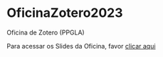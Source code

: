 # OficinaZotero2023
Oficina de Zotero (PPGLA)

Para acessar os Slides da Oficina, favor [clicar aqui](https://rll307.github.io/OficinaZotero2023)

